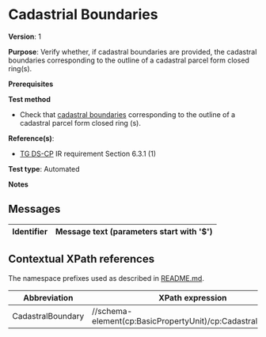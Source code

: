 # Cadastrial Boundaries

**Version**: 1

**Purpose**: Verify whether, if cadastral boundaries are provided, the cadastral boundaries corresponding to the outline of a cadastral parcel form closed ring(s).

**Prerequisites**

**Test method**

* Check that [cadastral boundaries](#CadastralBoundary) corresponding to the outline of a cadastral parcel form closed ring (s).

**Reference(s)**: 

* [TG DS-CP](http://inspire.ec.europa.eu/id/ats/data-cp/3.1/cp-as/README#ref_TG_DS_CP) IR requirement Section 6.3.1 (1)

**Test type**: Automated

**Notes**


## Messages

Identifier  |  Message text (parameters start with '$')
----------- | -------------------------------------------------------------------------

## Contextual XPath references

The namespace prefixes used as described in [README.md](http://inspire.ec.europa.eu/id/ats/data-hy/3.1/hy-gml/README#namespaces).

Abbreviation                                          |  XPath expression
----------------------------------------------------- | ------------------------------------------------------------------
CadastralBoundary <a name="CadastralBoundary"></a>   | //schema-element(cp:BasicPropertyUnit)/cp:CadastralBoundary
